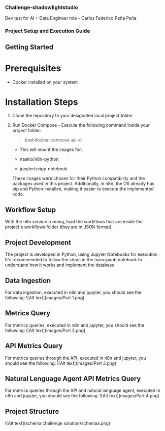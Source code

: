### Challenge-shadowlightstudio
Dev test for AI + Data Engineer role - Carlos Federico Peña Peña

### Project Setup and Execution Guide
## Getting Started
# Prerequisites

- Docker installed on your system

# Installation Steps

1. Clone the repository to your designated local project folder
2. Run Docker Compose - Execute the following command inside your project folder:
    > bashdocker-compose up -d
    - This will mount the images for:

    - naskio/n8n-python
    - jupyter/scipy-notebook

    These images were chosen for their Python compatibility and the packages used in this project. Additionally, in n8n, the OS already has pip and Python installed, making it easier to execute the implemented code.

## Workflow Setup
With the n8n service running, load the workflows that are inside the project's workflows folder (they are in JSON format).
## Project Development
The project is developed in Python, using Jupyter Notebooks for execution. It's recommended to follow the steps in the main.ipynb notebook to understand how it works and implement the database.
## Data Ingestion
For data ingestion, executed in n8n and jupyter, you should see the following:
![Alt text](images/Part 1.png)
## Metrics Query
For metrics queries, executed in n8n and jupyter, you should see the following:
![Alt text](images/Part 2.png)
## API Metrics Query
For metrics queries through the API, executed in n8n and jupyter, you should see the following:
![Alt text](images/Part 3.png)
## Natural Lenguage Agent API Metrics Query
For metrics queries through the API and natural language agent, executed in n8n and jupyter, you should see the following:
![Alt text](images/Part 4.png)
## Project Structure
![Alt text](schema challenge solution/schemaa.png)